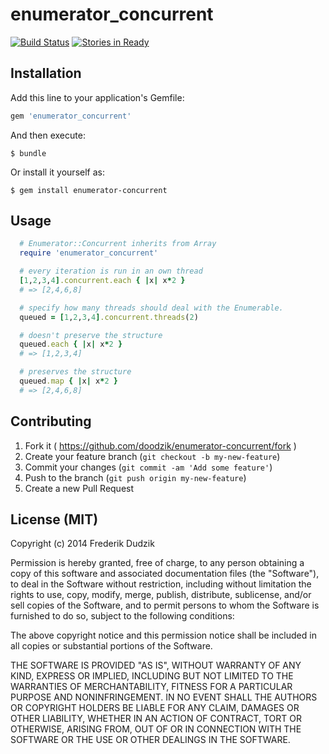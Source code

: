 # enumerator_concurrent
[![Build Status](https://travis-ci.org/doodzik/enumerator_concurrent.svg?branch=master)](https://travis-ci.org/doodzik/enumerator_concurrent)
[![Stories in Ready](https://badge.waffle.io/doodzik/enumerator_concurrent.svg?label=ready&title=Ready)](http://waffle.io/doodzik/enumerator_concurrent)

## Installation

Add this line to your application's Gemfile:

```ruby
gem 'enumerator_concurrent'
```

And then execute:

    $ bundle

Or install it yourself as:

    $ gem install enumerator-concurrent

## Usage

```ruby
  # Enumerator::Concurrent inherits from Array
  require 'enumerator_concurrent'

  # every iteration is run in an own thread
  [1,2,3,4].concurrent.each { |x| x*2 }
  # => [2,4,6,8]

  # specify how many threads should deal with the Enumerable.
  queued = [1,2,3,4].concurrent.threads(2)

  # doesn't preserve the structure
  queued.each { |x| x*2 }
  # => [1,2,3,4]

  # preserves the structure
  queued.map { |x| x*2 }
  # => [2,4,6,8]

```

## Contributing

1. Fork it ( https://github.com/doodzik/enumerator-concurrent/fork )
2. Create your feature branch (`git checkout -b my-new-feature`)
3. Commit your changes (`git commit -am 'Add some feature'`)
4. Push to the branch (`git push origin my-new-feature`)
5. Create a new Pull Request


## License (MIT)

Copyright (c) 2014 Frederik Dudzik

Permission is hereby granted, free of charge, to any person obtaining a copy
of this software and associated documentation files (the "Software"), to deal
in the Software without restriction, including without limitation the rights
to use, copy, modify, merge, publish, distribute, sublicense, and/or sell
copies of the Software, and to permit persons to whom the Software is
furnished to do so, subject to the following conditions:

The above copyright notice and this permission notice shall be included in
all copies or substantial portions of the Software.

THE SOFTWARE IS PROVIDED "AS IS", WITHOUT WARRANTY OF ANY KIND, EXPRESS OR
IMPLIED, INCLUDING BUT NOT LIMITED TO THE WARRANTIES OF MERCHANTABILITY,
FITNESS FOR A PARTICULAR PURPOSE AND NONINFRINGEMENT. IN NO EVENT SHALL THE
AUTHORS OR COPYRIGHT HOLDERS BE LIABLE FOR ANY CLAIM, DAMAGES OR OTHER
LIABILITY, WHETHER IN AN ACTION OF CONTRACT, TORT OR OTHERWISE, ARISING FROM,
OUT OF OR IN CONNECTION WITH THE SOFTWARE OR THE USE OR OTHER DEALINGS IN
THE SOFTWARE.
